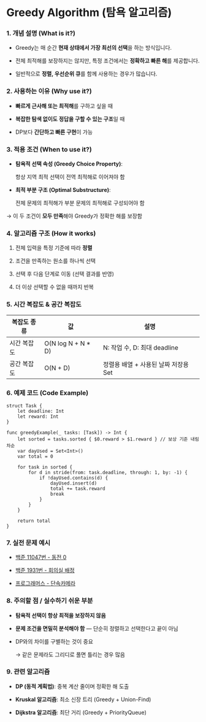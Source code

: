 
# **Greedy Algorithm (탐욕 알고리즘)**

  

### **1. 개념 설명 (What is it?)**

-   Greedy는 매 순간 **현재 상태에서 가장 최선의 선택**을 하는 방식입니다.
    
-   전체 최적해를 보장하지는 않지만, 특정 조건에서는 **정확하고 빠른 해**를 제공합니다.
    
-   일반적으로 **정렬, 우선순위 큐**를 함께 사용하는 경우가 많습니다.
    

  

### **2. 사용하는 이유 (Why use it?)**

-   **빠르게 근사해 또는 최적해**를 구하고 싶을 때
    
-   **복잡한 탐색 없이도 정답을 구할 수 있는 구조**일 때
    
-   DP보다 **간단하고 빠른 구현**이 가능
    

  

### **3. 적용 조건 (When to use it?)**

-   **탐욕적 선택 속성 (Greedy Choice Property)**:
    
    항상 지역 최적 선택이 전역 최적해로 이어져야 함
    
-   **최적 부분 구조 (Optimal Substructure)**:
    
    전체 문제의 최적해가 부분 문제의 최적해로 구성되어야 함
    

  

→ 이 두 조건이 **모두 만족**해야 Greedy가 정확한 해를 보장함

  

### **4. 알고리즘 구조 (How it works)**

1.  전체 입력을 특정 기준에 따라 **정렬**
    
2.  조건을 만족하는 원소를 하나씩 선택
    
3.  선택 후 다음 단계로 이동 (선택 결과를 반영)
    
4.  더 이상 선택할 수 없을 때까지 반복
    

  

### **5. 시간 복잡도 & 공간 복잡도**

| 복잡도 종류 | 값                    | 설명                                      |
|-------------|------------------------|-------------------------------------------|
| 시간 복잡도 | O(N log N + N * D)     | N: 작업 수, D: 최대 deadline              |
| 공간 복잡도 | O(N + D)               | 정렬용 배열 + 사용된 날짜 저장용 Set       |

### **6. 예제 코드 (Code Example)**

```
struct Task {
    let deadline: Int
    let reward: Int
}

func greedyExample(_ tasks: [Task]) -> Int {
    let sorted = tasks.sorted { $0.reward > $1.reward } // 보상 기준 내림차순
    var dayUsed = Set<Int>()
    var total = 0

    for task in sorted {
        for d in stride(from: task.deadline, through: 1, by: -1) {
            if !dayUsed.contains(d) {
                dayUsed.insert(d)
                total += task.reward
                break
            }
        }
    }

    return total
}
```

### **7. 실전 문제 예시**

-   [백준 11047번 - 동전 0](https://www.acmicpc.net/problem/11047)
    
-   [백준 1931번 - 회의실 배정](https://www.acmicpc.net/problem/1931)
    
-   [프로그래머스 - 단속카메라](https://school.programmers.co.kr/learn/courses/30/lessons/42884)
    

  

### **8. 주의할 점 / 실수하기 쉬운 부분**

-   **탐욕적 선택이 항상 최적을 보장하지 않음**
    
-   **문제 조건을 면밀히 분석해야 함** — 단순히 정렬하고 선택한다고 끝이 아님
    
-   DP와의 차이를 구별하는 것이 중요
    
    → 같은 문제라도 그리디로 풀면 틀리는 경우 많음
    

  

### **9. 관련 알고리즘**

-   **DP (동적 계획법)**: 중복 계산 줄이며 정확한 해 도출
    
-   **Kruskal 알고리즘**: 최소 신장 트리 (Greedy + Union-Find)
    
-   **Dijkstra 알고리즘**: 최단 거리 (Greedy + PriorityQueue)
    
